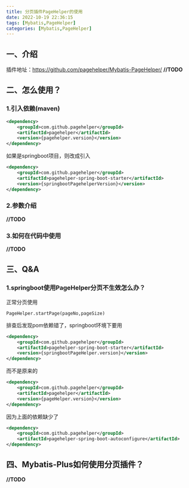 ```yaml
---
title: 分页插件PageHelper的使用
date: 2022-10-19 22:36:15
tags: [Mybatis,PageHelper]
categories: [Mybatis,PageHelper]
---
```


## 一、介绍
插件地址：https://github.com/pagehelper/Mybatis-PageHelper/
**//TODO**

## 二、怎么使用？
### 1.引入依赖(maven)
```xml
<dependency>
    <groupId>com.github.pagehelper</groupId>
    <artifactId>pagehelper</artifactId>
    <version>{pagehelper.version}</version>
</dependency>
```
如果是springboot项目，则改成引入
```xml
<dependency>
    <groupId>com.github.pagehelper</groupId>
    <artifactId>pagehelper-spring-boot-starter</artifactId>
    <version>{springbootPagehelperVersion}</version>
</dependency>
```

### 2.参数介绍
**//TODO**

### 3.如何在代码中使用
**//TODO**

## 三、Q&A
### 1.springboot使用PageHelper分页不生效怎么办？
正常分页使用
```
PageHelper.startPage(pageNo,pageSize)
```
排查后发现pom依赖错了，springboot环境下要用
```xml
<dependency>
    <groupId>com.github.pagehelper</groupId>
    <artifactId>pagehelper-spring-boot-starter</artifactId>
    <version>{springbootPageHelper.version}</version>
</dependency>
```
而不是原来的
```xml
<dependency>
    <groupId>com.github.pagehelper</groupId>
    <artifactId>pagehelper</artifactId>
    <version>{pageHelper.version}</version>
</dependency>
```
因为上面的依赖缺少了
```xml
<dependency>
    <groupId>com.github.pagehelper</groupId>
    <artifactId>pagehelper-spring-boot-autoconfigure</artifactId>
</dependency>
```

## 四、Mybatis-Plus如何使用分页插件？
**//TODO**
